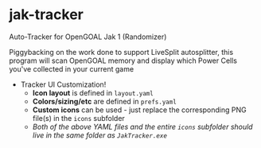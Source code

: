 # jak-tracker
Auto-Tracker for OpenGOAL Jak 1 (Randomizer)

Piggybacking on the work done to support LiveSplit autosplitter, this program will scan OpenGOAL memory and display which Power Cells you've collected in your current game
- Tracker UI Customization!
  - **Icon layout** is defined in `layout.yaml`
  - **Colors/sizing/etc** are defined in `prefs.yaml`
  - **Custom icons** can be used - just replace the corresponding PNG file(s) in the `icons` subfolder
  - *Both of the above YAML files and the entire `icons` subfolder should live in the same folder as `JakTracker.exe`*
